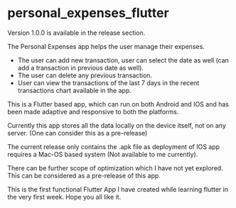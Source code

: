 # personal_expenses_flutter
   Version 1.0.0 is available in the release section.
   
   The Personal Expenses app helps the user manage their expenses.

   - The user can add new transaction, user can select the date as well (can add a transaction in previous date as well).
   - The user can delete any previous transaction.
   - User can view the transactions of the last 7 days in the recent transactions chart available in the app.
   
   This is a Flutter based app, which can run on both Android and IOS and has been made adaptive and responsive to both the platforms.
   
   Currently this app stores all the data locally on the device itself, not on any server. (One can consider this as a pre-release)

   The current release only contains the .apk file as deployment of IOS app requires a Mac-OS based system (Not available to me currently).
   
   There can be further scope of optimization which I have not yet explored. This can be considered as a pre-release of this app.

   This is the first functional Flutter App I have created while learning flutter in the very first week. Hope you all like it.
   
